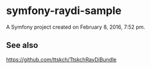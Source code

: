 symfony-raydi-sample
====================

A Symfony project created on February 8, 2016, 7:52 pm.

## See also

https://github.com/ttskch/TtskchRayDiBundle
